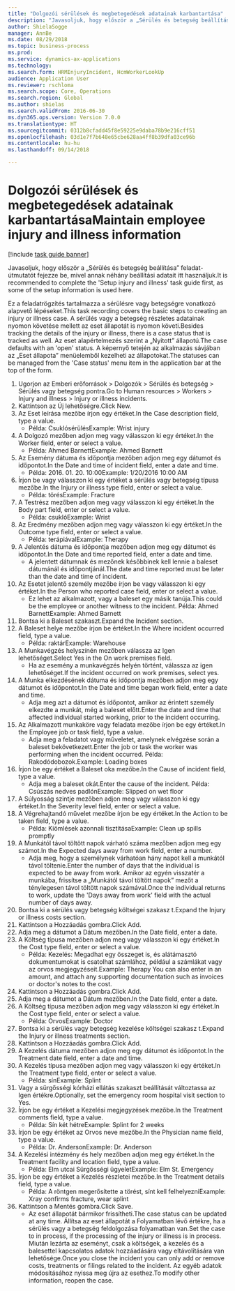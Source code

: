```yaml
--- 
title: "Dolgozói sérülések és megbetegedések adatainak karbantartása"
description: "Javasoljuk, hogy először a „Sérülés és betegség beállítása” feladat-útmutatót fejezze be, mivel annak néhány beállítási adatait itt használjuk."
author: ShielaSogge
manager: AnnBe
ms.date: 08/29/2018
ms.topic: business-process
ms.prod: 
ms.service: dynamics-ax-applications
ms.technology: 
ms.search.form: HRMInjuryIncident, HcmWorkerLookUp
audience: Application User
ms.reviewer: rschloma
ms.search.scope: Core, Operations
ms.search.region: Global
ms.author: shielas
ms.search.validFrom: 2016-06-30
ms.dyn365.ops.version: Version 7.0.0
ms.translationtype: HT
ms.sourcegitcommit: 0312b8cfadd45f8e59225e9daba78b9e216cff51
ms.openlocfilehash: 03d1e7f7b648e65cbe628aa4ff8b39dfa03ce96b
ms.contentlocale: hu-hu
ms.lasthandoff: 09/14/2018

---
```

# <a name="maintain-employee-injury-and-illness-information"></a><span data-ttu-id="38175-103">Dolgozói sérülések és megbetegedések adatainak karbantartása</span><span class="sxs-lookup"><span data-stu-id="38175-103">Maintain employee injury and illness information</span></span>

[!include [task guide banner](../../includes/task-guide-banner.md)]

<span data-ttu-id="38175-104">Javasoljuk, hogy először a „Sérülés és betegség beállítása” feladat-útmutatót fejezze be, mivel annak néhány beállítási adatait itt használjuk.</span><span class="sxs-lookup"><span data-stu-id="38175-104">It is recommended to complete the 'Setup injury and illness' task guide first, as some of the setup information is used here.</span></span> 



<span data-ttu-id="38175-105">Ez a feladatrögzítés tartalmazza a sérülésre vagy betegségre vonatkozó alapvető lépéseket.</span><span class="sxs-lookup"><span data-stu-id="38175-105">This task recording covers the basic steps to creating an injury or illness case.</span></span> <span data-ttu-id="38175-106">A sérülés vagy a betegség részletes adatainak nyomon követése mellett az eset állapotát is nyomon követi.</span><span class="sxs-lookup"><span data-stu-id="38175-106">Besides tracking the details of the injury or illness, there is a case status that is tracked as well.</span></span>  <span data-ttu-id="38175-107">Az eset alapértelmezés szerint a „Nyitott” állapotú.</span><span class="sxs-lookup"><span data-stu-id="38175-107">The case defaults with an 'open' status.</span></span>  <span data-ttu-id="38175-108">A képernyő tetején az alkalmazás sávjában az „Eset állapota” menüelemből kezelheti az állapotokat.</span><span class="sxs-lookup"><span data-stu-id="38175-108">The statuses can be managed from the 'Case status' menu item in the application bar at the top of the form.</span></span>

1. <span data-ttu-id="38175-109">Ugorjon az Emberi erőforrások > Dolgozók > Sérülés és betegség > Sérülés vagy betegség pontra.</span><span class="sxs-lookup"><span data-stu-id="38175-109">Go to Human resources > Workers > Injury and illness > Injury or illness incidents.</span></span>
2. <span data-ttu-id="38175-110">Kattintson az Új lehetőségre.</span><span class="sxs-lookup"><span data-stu-id="38175-110">Click New.</span></span>
3. <span data-ttu-id="38175-111">Az Eset leírása mezőbe írjon egy értéket.</span><span class="sxs-lookup"><span data-stu-id="38175-111">In the Case description field, type a value.</span></span>
    * <span data-ttu-id="38175-112">Példa: Csuklósérülés</span><span class="sxs-lookup"><span data-stu-id="38175-112">Example:  Wrist injury</span></span>  
4. <span data-ttu-id="38175-113">A Dolgozó mezőben adjon meg vagy válasszon ki egy értéket.</span><span class="sxs-lookup"><span data-stu-id="38175-113">In the Worker field, enter or select a value.</span></span>
    * <span data-ttu-id="38175-114">Példa: Ahmed Barnett</span><span class="sxs-lookup"><span data-stu-id="38175-114">Example: Ahmed Barnett</span></span>  
5. <span data-ttu-id="38175-115">Az Esemény dátuma és időpontja mezőben adjon meg egy dátumot és időpontot.</span><span class="sxs-lookup"><span data-stu-id="38175-115">In the Date and time of incident field, enter a date and time.</span></span>
    * <span data-ttu-id="38175-116">Példa: 2016. 01. 20. 10:00</span><span class="sxs-lookup"><span data-stu-id="38175-116">Example:  1/20/2016 10:00 AM</span></span>  
6. <span data-ttu-id="38175-117">Írjon be vagy válasszon ki egy értéket a sérülés vagy betegség típusa mezőbe.</span><span class="sxs-lookup"><span data-stu-id="38175-117">In the Injury or illness type field, enter or select a value.</span></span>
    * <span data-ttu-id="38175-118">Példa: törés</span><span class="sxs-lookup"><span data-stu-id="38175-118">Example:  Fracture</span></span>  
7. <span data-ttu-id="38175-119">A Testrész mezőben adjon meg vagy válasszon ki egy értéket.</span><span class="sxs-lookup"><span data-stu-id="38175-119">In the Body part field, enter or select a value.</span></span>
    * <span data-ttu-id="38175-120">Példa: csukló</span><span class="sxs-lookup"><span data-stu-id="38175-120">Example:  Wrist</span></span>  
8. <span data-ttu-id="38175-121">Az Eredmény mezőben adjon meg vagy válasszon ki egy értéket.</span><span class="sxs-lookup"><span data-stu-id="38175-121">In the Outcome type field, enter or select a value.</span></span>
    * <span data-ttu-id="38175-122">Példa: terápiával</span><span class="sxs-lookup"><span data-stu-id="38175-122">Example:  Therapy</span></span>  
9. <span data-ttu-id="38175-123">A Jelentés dátuma és időpontja mezőben adjon meg egy dátumot és időpontot.</span><span class="sxs-lookup"><span data-stu-id="38175-123">In the Date and time reported field, enter a date and time.</span></span>
    * <span data-ttu-id="38175-124">A jelentett dátumnak és mezőnek későbbinek kell lennie a baleset dátumánál és időpontjánál.</span><span class="sxs-lookup"><span data-stu-id="38175-124">The date and time reported must be later than the date and time of incident.</span></span>  
10. <span data-ttu-id="38175-125">Az Esetet jelentő személy mezőbe írjon be vagy válasszon ki egy értéket.</span><span class="sxs-lookup"><span data-stu-id="38175-125">In the Person who reported case field, enter or select a value.</span></span>
    * <span data-ttu-id="38175-126">Ez lehet az alkalmazott, vagy a baleset egy másik tanúja.</span><span class="sxs-lookup"><span data-stu-id="38175-126">This could be the employee or another witness to the incident.</span></span>  <span data-ttu-id="38175-127">Példa: Ahmed Barnett</span><span class="sxs-lookup"><span data-stu-id="38175-127">Example: Ahmed Barnett</span></span>  
11. <span data-ttu-id="38175-128">Bontsa ki a Baleset szakaszt.</span><span class="sxs-lookup"><span data-stu-id="38175-128">Expand the Incident section.</span></span>
12. <span data-ttu-id="38175-129">A Baleset helye mezőbe írjon be értéket.</span><span class="sxs-lookup"><span data-stu-id="38175-129">In the Where incident occurred field, type a value.</span></span>
    * <span data-ttu-id="38175-130">Példa: raktár</span><span class="sxs-lookup"><span data-stu-id="38175-130">Example:  Warehouse</span></span>  
13. <span data-ttu-id="38175-131">A Munkavégzés helyszínén mezőben válassza az Igen lehetőséget.</span><span class="sxs-lookup"><span data-stu-id="38175-131">Select Yes in the On work premises field.</span></span>
    * <span data-ttu-id="38175-132">Ha az esemény a munkavégzés helyén történt, válassza az igen lehetőséget.</span><span class="sxs-lookup"><span data-stu-id="38175-132">If the incident occurred on work premises, select yes.</span></span>  
14. <span data-ttu-id="38175-133">A Munka elkezdésének dátuma és időpontja mezőben adjon meg egy dátumot és időpontot.</span><span class="sxs-lookup"><span data-stu-id="38175-133">In the Date and time began work field, enter a date and time.</span></span>
    * <span data-ttu-id="38175-134">Adja meg azt a dátumot és időpontot, amikor az érintett személy elkezdte a munkát, még a baleset előtt.</span><span class="sxs-lookup"><span data-stu-id="38175-134">Enter the date and time that affected individual started working, prior to the incident occurring.</span></span>  
15. <span data-ttu-id="38175-135">Az Alkalmazott munkaköre vagy feladata mezőbe írjon be egy értéket.</span><span class="sxs-lookup"><span data-stu-id="38175-135">In the Employee job or task field, type a value.</span></span>
    * <span data-ttu-id="38175-136">Adja meg a feladatot vagy műveletet, amelynek elvégzése során a baleset bekövetkezett.</span><span class="sxs-lookup"><span data-stu-id="38175-136">Enter the job or task the worker was performing when the incident occurred.</span></span>  <span data-ttu-id="38175-137">Példa: Rakodódobozok.</span><span class="sxs-lookup"><span data-stu-id="38175-137">Example:  Loading boxes</span></span>  
16. <span data-ttu-id="38175-138">Írjon be egy értéket a Baleset oka mezőbe.</span><span class="sxs-lookup"><span data-stu-id="38175-138">In the Cause of incident field, type a value.</span></span>
    * <span data-ttu-id="38175-139">Adja meg a baleset okát.</span><span class="sxs-lookup"><span data-stu-id="38175-139">Enter the cause of the incident.</span></span>  <span data-ttu-id="38175-140">Példa: Csúszás nedves padlón</span><span class="sxs-lookup"><span data-stu-id="38175-140">Example:  Slipped on wet floor</span></span>  
17. <span data-ttu-id="38175-141">A Súlyosság szintje mezőben adjon meg vagy válasszon ki egy értéket.</span><span class="sxs-lookup"><span data-stu-id="38175-141">In the Severity level field, enter or select a value.</span></span>
18. <span data-ttu-id="38175-142">A Végrehajtandó művelet mezőbe írjon be egy értéket.</span><span class="sxs-lookup"><span data-stu-id="38175-142">In the Action to be taken field, type a value.</span></span>
    * <span data-ttu-id="38175-143">Példa: Kiömlések azonnali tisztítása</span><span class="sxs-lookup"><span data-stu-id="38175-143">Example:  Clean up spills promptly</span></span>  
19. <span data-ttu-id="38175-144">A Munkától távol töltött napok várható száma mezőben adjon meg egy számot.</span><span class="sxs-lookup"><span data-stu-id="38175-144">In the Expected days away from work field, enter a number.</span></span>
    * <span data-ttu-id="38175-145">Adja meg, hogy a személynek várhatóan hány napot kell a munkától távol töltenie.</span><span class="sxs-lookup"><span data-stu-id="38175-145">Enter the number of days that the individual is expected to be away from work.</span></span>  <span data-ttu-id="38175-146">Amikor az egyén visszatér a munkába, frissítse a „Munkától távol töltött napok” mezőt a ténylegesen távol töltött napok számával.</span><span class="sxs-lookup"><span data-stu-id="38175-146">Once the individual returns to work, update the 'Days away from work' field with the actual number of days away.</span></span>  
20. <span data-ttu-id="38175-147">Bontsa ki a sérülés vagy betegség költségei szakasz t.</span><span class="sxs-lookup"><span data-stu-id="38175-147">Expand the Injury or illness costs section.</span></span>
21. <span data-ttu-id="38175-148">Kattintson a Hozzáadás gombra.</span><span class="sxs-lookup"><span data-stu-id="38175-148">Click Add.</span></span>
22. <span data-ttu-id="38175-149">Adja meg a dátumot a Dátum mezőben.</span><span class="sxs-lookup"><span data-stu-id="38175-149">In the Date field, enter a date.</span></span>
23. <span data-ttu-id="38175-150">A Költség típusa mezőben adjon meg vagy válasszon ki egy értéket.</span><span class="sxs-lookup"><span data-stu-id="38175-150">In the Cost type field, enter or select a value.</span></span>
    * <span data-ttu-id="38175-151">Példa: Kezelés: Megadhat egy összeget is, és alátámasztó dokumentumokat is csatolhat számlához, például a számlákat vagy az orvos megjegyzéseit.</span><span class="sxs-lookup"><span data-stu-id="38175-151">Example:  Therapy    You can also enter in an amount, and attach any supporting documentation such as invoices or doctor's notes to the cost.</span></span>  
24. <span data-ttu-id="38175-152">Kattintson a Hozzáadás gombra.</span><span class="sxs-lookup"><span data-stu-id="38175-152">Click Add.</span></span>
25. <span data-ttu-id="38175-153">Adja meg a dátumot a Dátum mezőben.</span><span class="sxs-lookup"><span data-stu-id="38175-153">In the Date field, enter a date.</span></span>
26. <span data-ttu-id="38175-154">A Költség típusa mezőben adjon meg vagy válasszon ki egy értéket.</span><span class="sxs-lookup"><span data-stu-id="38175-154">In the Cost type field, enter or select a value.</span></span>
    * <span data-ttu-id="38175-155">Példa: Orvos</span><span class="sxs-lookup"><span data-stu-id="38175-155">Example: Doctor</span></span>  
27. <span data-ttu-id="38175-156">Bontsa ki a sérülés vagy betegség kezelése költségei szakasz t.</span><span class="sxs-lookup"><span data-stu-id="38175-156">Expand the Injury or illness treatments section.</span></span>
28. <span data-ttu-id="38175-157">Kattintson a Hozzáadás gombra.</span><span class="sxs-lookup"><span data-stu-id="38175-157">Click Add.</span></span>
29. <span data-ttu-id="38175-158">A Kezelés dátuma mezőben adjon meg egy dátumot és időpontot.</span><span class="sxs-lookup"><span data-stu-id="38175-158">In the Treatment date field, enter a date and time.</span></span>
30. <span data-ttu-id="38175-159">A Kezelés típusa mezőben adjon meg vagy válasszon ki egy értéket.</span><span class="sxs-lookup"><span data-stu-id="38175-159">In the Treatment type field, enter or select a value.</span></span>
    * <span data-ttu-id="38175-160">Példa: sín</span><span class="sxs-lookup"><span data-stu-id="38175-160">Example:  Splint</span></span>  
31. <span data-ttu-id="38175-161">Vagy a sürgősségi kórházi ellátás szakaszt beállítását változtassa az Igen értékre.</span><span class="sxs-lookup"><span data-stu-id="38175-161">Optionally, set the emergency room hospital visit section to Yes.</span></span>
32. <span data-ttu-id="38175-162">Írjon be egy értéket a Kezelési megjegyzések mezőbe.</span><span class="sxs-lookup"><span data-stu-id="38175-162">In the Treatment comments field, type a value.</span></span>
    * <span data-ttu-id="38175-163">Példa: Sín két hétre</span><span class="sxs-lookup"><span data-stu-id="38175-163">Example:  Splint for 2 weeks</span></span>  
33. <span data-ttu-id="38175-164">Írjon be egy értéket az Orvos neve mezőbe.</span><span class="sxs-lookup"><span data-stu-id="38175-164">In the Physician name field, type a value.</span></span>
    * <span data-ttu-id="38175-165">Példa: Dr. Anderson</span><span class="sxs-lookup"><span data-stu-id="38175-165">Example:  Dr. Anderson</span></span>  
34. <span data-ttu-id="38175-166">A Kezelési intézmény és hely mezőben adjon meg egy értéket.</span><span class="sxs-lookup"><span data-stu-id="38175-166">In the Treatment facility and location field, type a value.</span></span>
    * <span data-ttu-id="38175-167">Példa: Elm utcai Sürgősségi ügyelet</span><span class="sxs-lookup"><span data-stu-id="38175-167">Example:  Elm St. Emergency</span></span>  
35. <span data-ttu-id="38175-168">Írjon be egy értéket a Kezelés részletei mezőbe.</span><span class="sxs-lookup"><span data-stu-id="38175-168">In the Treatment details field, type a value.</span></span>
    * <span data-ttu-id="38175-169">Példa: A röntgen megerősítette a törést, sínt kell felhelyezni</span><span class="sxs-lookup"><span data-stu-id="38175-169">Example:  Xray confirms fracture, wear splint</span></span>  
36. <span data-ttu-id="38175-170">Kattintson a Mentés gombra.</span><span class="sxs-lookup"><span data-stu-id="38175-170">Click Save.</span></span>
    * <span data-ttu-id="38175-171">Az eset állapotát bármikor frissítheti.</span><span class="sxs-lookup"><span data-stu-id="38175-171">The case status can be updated at any time.</span></span>  <span data-ttu-id="38175-172">Állítsa az eset állapotát a Folyamatban lévő értékre, ha a sérülés vagy a betegség feldolgozása folyamatban van.</span><span class="sxs-lookup"><span data-stu-id="38175-172">Set the case to in process, if the processing of the injury or illness is in process.</span></span>  <span data-ttu-id="38175-173">Miután lezárta az eseményt, csak a költségek, a kezelés és a balesettel kapcsolatos adatok hozzáadására vagy eltávolítására van lehetősége.</span><span class="sxs-lookup"><span data-stu-id="38175-173">Once you close the incident you can only add or remove costs, treatments or filings related to the incident.</span></span>  <span data-ttu-id="38175-174">Az egyéb adatok módosításához nyissa meg újra az esethez.</span><span class="sxs-lookup"><span data-stu-id="38175-174">To modify other information, reopen the case.</span></span>  


